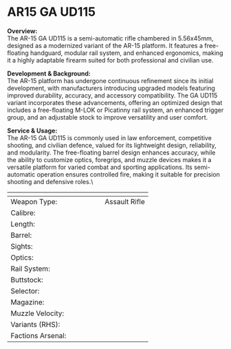 # AR15 GA UD115

**Overview:**\
The AR-15 GA UD115 is a semi-automatic rifle chambered in 5.56x45mm, designed as a modernized variant of the AR-15 platform. It features a free-floating handguard, modular rail system, and enhanced ergonomics, making it a highly adaptable firearm suited for both professional and civilian use.

**Development & Background:**\
The AR-15 platform has undergone continuous refinement since its initial development, with manufacturers introducing upgraded models featuring improved durability, accuracy, and accessory compatibility. The GA UD115 variant incorporates these advancements, offering an optimized design that includes a free-floating M-LOK or Picatinny rail system, an enhanced trigger group, and an adjustable stock to improve versatility and user comfort.

**Service & Usage:**\
The AR-15 GA UD115 is commonly used in law enforcement, competitive shooting, and civilian defence, valued for its lightweight design, reliability, and modularity. The free-floating barrel design enhances accuracy, while the ability to customize optics, foregrips, and muzzle devices makes it a versatile platform for varied combat and sporting applications. Its semi-automatic operation ensures controlled fire, making it suitable for precision shooting and defensive roles.\




<table><thead><tr><th width="203"></th><th></th></tr></thead><tbody><tr><td>Weapon Type:</td><td>Assault Rifle</td></tr><tr><td>Calibre:</td><td></td></tr><tr><td>Length:</td><td></td></tr><tr><td>Barrel:</td><td></td></tr><tr><td>Sights:</td><td></td></tr><tr><td>Optics:</td><td></td></tr><tr><td>Rail System:</td><td></td></tr><tr><td>Buttstock:</td><td></td></tr><tr><td>Selector:</td><td></td></tr><tr><td>Magazine:</td><td></td></tr><tr><td>Muzzle Velocity:</td><td></td></tr><tr><td>Variants (RHS):</td><td></td></tr><tr><td>Factions Arsenal:</td><td></td></tr></tbody></table>

